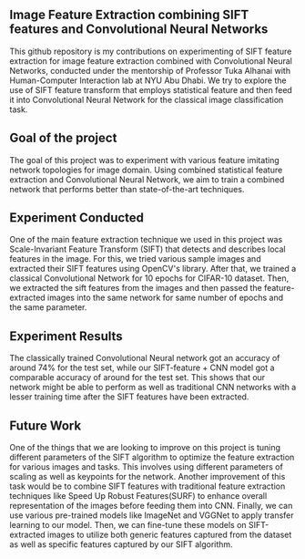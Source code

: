 Image Feature Extraction combining SIFT features and Convolutional Neural Networks
-----------------------------------------------------------------------------------
This github repository is my contributions on experimenting of SIFT feature extraction for image feature extraction combined with Convolutional Neural Networks, conducted under the mentorship of Professor Tuka Alhanai with Human-Computer Interaction lab at NYU Abu Dhabi. We try to explore the use of SIFT feature transform that employs statistical feature and then feed it into Convolutional Neural Network for the classical image classification task. 

## Goal of the project
The goal of this project was to experiment with various feature imitating network topologies for image domain. Using combined statistical feature extraction and Convolutional Neural Network, we aim to train a combined network that performs better than state-of-the-art techniques.

## Experiment Conducted
One of the main feature extraction technique we used in this project was Scale-Invariant Feature Transform (SIFT) that detects and describes local features in the image. For this, we tried various sample images and extracted their SIFT features using OpenCV's library. After that, we trained a classical Convolutional Network for 10 epochs for CIFAR-10 dataset. Then, we extracted the sift features from the images and then passed the feature-extracted images into the same network for same number of epochs and the same parameter.

## Experiment Results
The classically trained Convolutional Neural network got an accuracy of around 74% for the test set, while our SIFT-feature + CNN model got a comparable accuracy of around for the test set. This shows that our network might be able to perform as well as traditional CNN networks with a lesser training time after the SIFT features have been extracted.

## Future Work
One of the things that we are looking to improve on this project is tuning different parameters of the SIFT algorithm to optimize the feature extraction for various images and tasks. This involves using different parameters of scaling as well as keypoints for the network. 
Another improvement of this task would be to combine SIFT features with traditional feature extraction techniques like Speed Up Robust Features(SURF) to enhance overall representation of the images before feeding them into CNN.
Finally, we can use various pre-trained models like ImageNet and VGGNet to apply transfer learning to our model. Then, we can fine-tune these models on SIFT-extracted images to utilize both generic features captured from the dataset as well as specific features captured by our SIFT algorithm.
